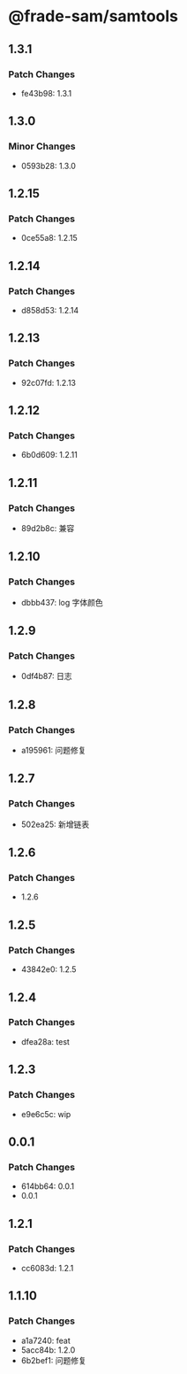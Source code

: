 # @frade-sam/samtools

## 1.3.1

### Patch Changes

- fe43b98: 1.3.1

## 1.3.0

### Minor Changes

- 0593b28: 1.3.0

## 1.2.15

### Patch Changes

- 0ce55a8: 1.2.15

## 1.2.14

### Patch Changes

- d858d53: 1.2.14

## 1.2.13

### Patch Changes

- 92c07fd: 1.2.13

## 1.2.12

### Patch Changes

- 6b0d609: 1.2.11

## 1.2.11

### Patch Changes

- 89d2b8c: 兼容

## 1.2.10

### Patch Changes

- dbbb437: log 字体颜色

## 1.2.9

### Patch Changes

- 0df4b87: 日志

## 1.2.8

### Patch Changes

- a195961: 问题修复

## 1.2.7

### Patch Changes

- 502ea25: 新增链表

## 1.2.6

### Patch Changes

- 1.2.6

## 1.2.5

### Patch Changes

- 43842e0: 1.2.5

## 1.2.4

### Patch Changes

- dfea28a: test

## 1.2.3

### Patch Changes

- e9e6c5c: wip

## 0.0.1

### Patch Changes

- 614bb64: 0.0.1
- 0.0.1

## 1.2.1

### Patch Changes

- cc6083d: 1.2.1

## 1.1.10

### Patch Changes

- a1a7240: feat
- 5acc84b: 1.2.0
- 6b2bef1: 问题修复
